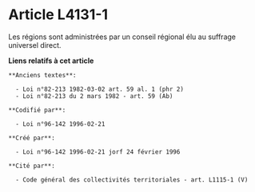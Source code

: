 # Article L4131-1

Les régions sont administrées par un conseil régional élu au suffrage universel direct.

**Liens relatifs à cet article**

	**Anciens textes**:

	  - Loi n°82-213 1982-03-02 art. 59 al. 1 (phr 2)
	  - Loi n°82-213 du 2 mars 1982 - art. 59 (Ab)

	**Codifié par**:

	  - Loi n°96-142 1996-02-21

	**Créé par**:

	  - Loi n°96-142 1996-02-21 jorf 24 février 1996

	**Cité par**:

	  - Code général des collectivités territoriales - art. L1115-1 (V)
